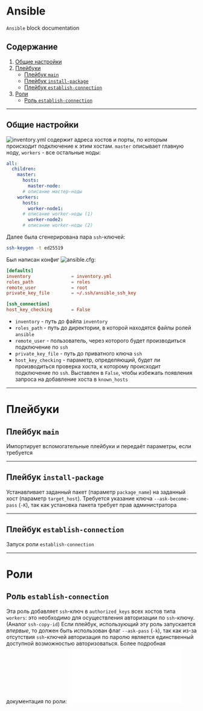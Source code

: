 # Ansible
`Ansible` block documentation

## Содержание
1. [Общие настройки](#общие-настройки)
2. [Плейбуки](#плейбуки)
    - [Плейбук `main`](#плейбук-main)
    - [Плейбук `install-package`](#плейбук-install-package)
    - [Плейбук `establish-connection`](#плейбук-establish-connection)
3. [Роли](#роли)
    - [Роль `establish-connection`](#роль-establish-connection)

---

## Общие настройки
![`inventory.yml`](./inventory.yml) содержит адреса хостов и порты, по которым происходит подключение к этим хостам. `master` описывает главную ноду, `workers` - все остальные ноды:
```yaml
all:
  children:
    master:
      hosts:
        master-node:
	  # описание мастер-ноды
    workers:
      hosts:
        worker-node1:
	  # описание worker-ноды (1)
        worker-node2:
	  # описание worker-ноды (2)
```

Далее была сгенерирована пара `ssh`-ключей:
```bash
ssh-keygen -t ed25519
```

Был написан конфиг ![`ansible.cfg`](./ansible.cfg):
```toml
[defaults]
inventory               = inventory.yml
roles_path              = roles
remote_user             = root
private_key_file        = ~/.ssh/ansible_ssh_key

[ssh_connection]
host_key_checking       = False
```

- `inventory` - путь до файла `inventory`
- `roles_path` - путь до директории, в которой находятся файлы ролей `ansible`
- `remote_user` - пользователь, через которого будет производиться подключение по `ssh`
- `private_key_file` - путь до приватного ключа `ssh`
- `host_key_checking` - параметр, определяющий, будет ли производиться проверка хоста, к которому происходит подключение по `ssh`. Выставлен в `False`, чтобы избежать появления запроса на добавление хоста в `known_hosts`

---

# Плейбуки

## Плейбук `main`
Импортирует вспомогательные плейбуки и передаёт параметры, если требуется

---

## Плейбук `install-package`
Устанавливает заданный пакет (параметр `package_name`) на заданный хост (параметр `target_host`). Требуется указание ключа `--ask-become-pass` (`-K`), так как установка пакета требует прав администратора

---

## Плейбук `establish-connection`
Запуск роли `establish-connection`

---

# Роли

## Роль `establish-connection`
Эта роль добавляет `ssh`-ключ в `authorized_keys` всех хостов типа `workers`: это необходимо для осуществления авторизации по `ssh`-ключу. (Аналог `ssh-copy-id`) Если плейбук, использующий эту роль запускается *впервые*, то должен быть использован флаг `--ask-pass` (`-k`), так как из-за отсутствия `ssh`-ключей авторизация по паролю является единственный доступной возможностью авторизоваться. Более подробная документация по роли: ![ссылка](./roles/establish-connection/README.md)
